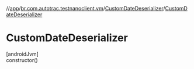 //[app](../../../index.md)/[br.com.autotrac.testnanoclient.vm](../index.md)/[CustomDateDeserializer](index.md)/[CustomDateDeserializer](-custom-date-deserializer.md)

# CustomDateDeserializer

[androidJvm]\
constructor()
